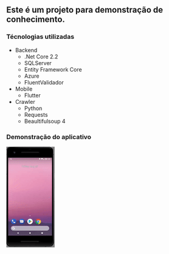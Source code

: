## Este é um projeto para demonstração de conhecimento.

### Técnologias utilizadas

- Backend
    - .Net Core 2.2
    - SQLServer
    - Entity Framework  Core
    - Azure
    - FluentValidador
- Mobile
    - Flutter
- Crawler
    - Python
    - Requests
    - Beaultifulsoup 4

### Demonstração do aplicativo


![](demonstracao.gif)

